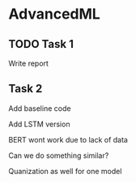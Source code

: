 # AdvancedML

## TODO Task 1

Write report

## Task 2

Add baseline code

Add LSTM version

BERT wont work due to lack of data

Can we do something similar?

Quanization as well for one model
